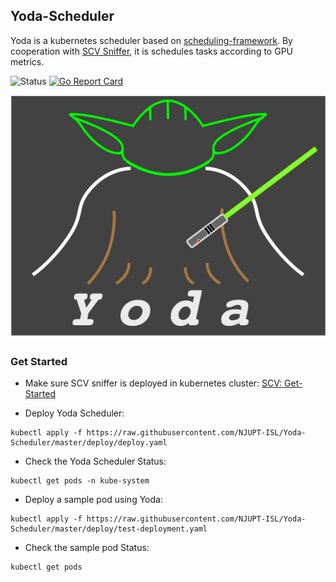 ## Yoda-Scheduler
Yoda is a kubernetes scheduler based on [scheduling-framework](https://github.com/kubernetes/enhancements/blob/master/keps/sig-scheduling/20180409-scheduling-framework.md). By cooperation with [SCV Sniffer](https://github.com/NJUPT-ISL/SCV),
 it is schedules tasks according to GPU metrics.

![Status](https://github.com/NJUPT-ISL/Yoda-Scheduler/workflows/Go/badge.svg)
[![Go Report Card](https://goreportcard.com/badge/github.com/NJUPT-ISL/Yoda-Scheduler)](https://goreportcard.com/report/github.com/NJUPT-ISL/Yoda-Scheduler)

![Yoda](./img/yoda.png)

### Get Started 
- Make sure SCV sniffer is deployed in kubernetes cluster: [SCV: Get-Started](https://github.com/NJUPT-ISL/SCV#get-started)

- Deploy Yoda Scheduler:
```shell
kubectl apply -f https://raw.githubusercontent.com/NJUPT-ISL/Yoda-Scheduler/master/deploy/deploy.yaml
```

- Check the Yoda Scheduler Status:
```shell
kubectl get pods -n kube-system 
```

- Deploy a sample pod using Yoda:
```shell
kubectl apply -f https://raw.githubusercontent.com/NJUPT-ISL/Yoda-Scheduler/master/deploy/test-deployment.yaml
```

- Check the sample pod Status:
```shell
kubectl get pods 
```

